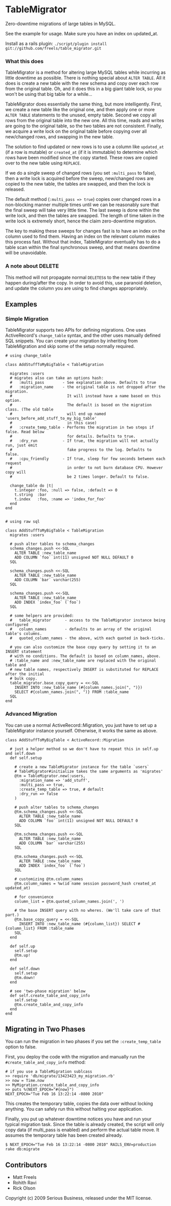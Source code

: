 # TableMigrator

Zero-downtime migrations of large tables in MySQL.

See the example for usage. Make sure you have an index on updated_at.

Install as a rails plugin: `./script/plugin install git://github.com/freels/table_migrator.git`


### What this does

TableMigrator is a method for altering large MySQL tables while incurring as little downtime as possible. There is nothing special about `ALTER TABLE`. All it does is create a new table with the new schema and copy over each row from the original table. Oh, and it does this in a big giant table lock, so you won't be using that big table for a while...

TableMigrator does essentially the same thing, but more intelligently. First, we create a new table like the original one, and then apply one or more `ALTER TABLE` statements to the unused, empty table. Second we copy all rows from the original table into the new one. All this time, reads and writes are going to the original table, so the two tables are not consistent. Finally, we acquire a write lock on the original table before copying over all new/changed rows, and swapping in the new table.

The solution to find updated or new rows is to use a column like `updated_at` (if a row is mutable) or `created_at` (if it is immutable) to determine which rows have been modified since the copy started. These rows are copied over to the new table using `REPLACE`.

If we do a single sweep of changed rows (you set `:multi_pass` to false), then a write lock is acquired before the sweep, new/changed rows are copied to the new table, the tables are swapped, and then the lock is released.

The default method (`:multi_pass => true`) copies over changed rows in a non-blocking manner multiple times until we can be reasonably sure that the final sweep will take very little time. The last sweep is done within the write lock, and then the tables are swapped. The length of time taken in the write lock is extremely short, hence the claim zero-downtime migration.

The key to making these sweeps for changes fast is to have an index on the column used to find them. Having an index on the relevant column makes this process fast. Without that index, TableMigrator eventually has to do a table scan within the final synchronous sweep, and that means downtime will be unavoidable.

### A note about DELETE

This method will not propagate normal `DELETES`s to the new table if they happen during/after the copy. In order to avoid this, use paranoid deletion, and update the column you are using to find changes appropriately.


## Examples

### Simple Migration

TableMigrator supports two APIs for defining migrations. One uses ActiveRecord's `change_table` syntax, and the other uses manually defined SQL snippets. You can create your migration by inheriting from TableMigration and skip some of the setup normally required.

    # using change_table

    class AddStuffToMyBigTable < TableMigration

      migrates :users
      # migrates also can take an options hash:
      #   :multi_pass        - See explanation above. Defaults to true
      #   :migration_name    - the original table is not dropped after the migration.
      #                        It will instead have a name based on this option.
      #                        The default is based on the migration class. (The old table
      #                        will end up named 'users_before_add_stuff_to_my_big_table'
      #                        in this case)
      #   :create_temp_table - Performs the migration in two steps if false. Read below
      #                        for details. Defaults to true.
      #   :dry_run           - If true, the migration will not actually run, just emit
      #                        fake progress to the log. Defaults to false.
      #   :cpu_friendly      - If true, sleep for few seconds between each request
      #                        in order to not burn database CPU. However copy will
      #                        be 2 times longer. Default to false.

      change_table do |t|
        t.integer :foo, :null => false, :default => 0
        t.string  :bar
        t.index   :foo, :name => 'index_for_foo'
      end
    end


    # using raw sql

    class AddStuffToMyBigTable < TableMigration
      migrates :users

      # push alter tables to schema_changes
      schema_changes.push <<-SQL
        ALTER TABLE :new_table_name
        ADD COLUMN `foo` int(11) unsigned NOT NULL DEFAULT 0
      SQL

      schema_changes.push <<-SQL
        ALTER TABLE :new_table_name
        ADD COLUMN `bar` varchar(255)
      SQL

      schema_changes.push <<-SQL
        ALTER TABLE :new_table_name
        ADD INDEX `index_foo` (`foo`)
      SQL

      # some helpers are provided:
      #   table_migrator      - access to the TableMigrator instance being configured
      #   column_names        - defaults to an array of the original table's columns.
      #   quoted_column_names - the above, with each quoted in back-ticks.

      # you can also customize the base copy query by setting it to an INSERT statement
      # with no conditions. The default is based on column_names, above.
      # :table_name and :new_table_name are replaced with the original table and
      # new table names, respectively INSERT is substituted for REPLACE after the initial
      # bulk copy.
      table_migrator.base_copy_query = <<-SQL
        INSERT INTO :new_table_name (#{column_names.join(", ")}) 
        SELECT #{column_names.join(", ")} FROM :table_name
      SQL
    end


### Advanced Migration

You can use a normal ActiveRecord::Migration, you just have to set up a TableMigrator instance yourself. Otherwise, it works the same as above.

    class AddStuffToMyBigTable < ActiveRecord::Migration

      # just a helper method so we don't have to repeat this in self.up and self.down
      def self.setup

        # create a new TableMigrator instance for the table `users`
        # TableMigrator#initialize takes the same arguments as 'migrates'
        @tm = TableMigrator.new(:users,
          :migration_name => 'add_stuff',
          :multi_pass => true,
          :create_temp_table => true, # default
          :dry_run => false
        )

        # push alter tables to schema_changes
        @tm.schema_changes.push <<-SQL
          ALTER TABLE :new_table_name 
          ADD COLUMN `foo` int(11) unsigned NOT NULL DEFAULT 0
        SQL

        @tm.schema_changes.push <<-SQL
          ALTER TABLE :new_table_name 
          ADD COLUMN `bar` varchar(255)
        SQL

        @tm.schema_changes.push <<-SQL
          ALTER TABLE :new_table_name 
          ADD INDEX `index_foo` (`foo`)
        SQL

        # customizing @tm.column_names
        @tm.column_names = %w(id name session password_hash created_at updated_at)

        # for convenience
        column_list = @tm.quoted_column_names.join(', ')

        # the base INSERT query with no wheres. (We'll take care of that part.)
        @tm.base_copy_query = <<-SQL
          INSERT INTO :new_table_name (#{column_list}) SELECT #{column_list} FROM :table_name
        SQL
      end

      def self.up
        self.setup
        @tm.up!
      end

      def self.down
        self.setup
        @tm.down!
      end

      # see 'two-phase migration' below
      def self.create_table_and_copy_info
        self.setup
        @tm.create_table_and_copy_info
      end
    end


## Migrating in Two Phases

You can run the migration in two phases if you set the `:create_temp_table` option to false.

First, you deploy the code with the migration and manually run the `#create_table_and_copy_info` method:

    # if you use a TableMigration sublcass
    >> require 'db/migrate/13423423_my_migration.rb'
    >> now = Time.now
    >> MyMigration.create_table_and_copy_info
    >> puts %(NEXT_EPOCH="#{now}")
    NEXT_EPOCH="Tue Feb 16 13:22:14 -0800 2010"

This creates the temporary table, copies the data over without locking anything.  You can safely run this without halting your application.

Finally, you put up whatever downtime notices you have and run your typical migration task.  Since the table is already created, the script will only
copy data (if multi_pass is enabled) and perform the actual table move.  It assumes the temporary table has been created already.

    $ NEXT_EPOCH="Tue Feb 16 13:22:14 -0800 2010" RAILS_ENV=production rake db:migrate

## Contributors
- Matt Freels
- Rohith Ravi
- Rick Olson

Copyright (c) 2009 Serious Business, released under the MIT license.

